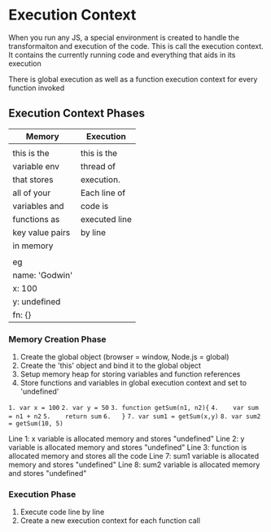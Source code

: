 # Execution Context

When you run any JS, a special environment is created to handle the transformaiton and execution of the code.
This is call the execution context. It contains the currently running code and everything that aids in its execution

There is global execution as well as a function execution context for every function invoked

## Execution Context Phases

| Memory                            | Execution                         |
|-----------------------------------|-----------------------------------|
|                                   |                                   |
| this is the                       | this is the                       |
| variable env                      | thread of                         |
| that stores                       | execution.                        |
| all of your                       | Each line of                      |
| variables and                     | code is                           |
| functions as                      | executed line                     |
| key value pairs                   | by line                           |
| in memory                         |                                   |
|                                   |                                   |
| eg                                |                                   |
| name: 'Godwin'                    |                                   |
| x: 100                            |                                   |
| y: undefined                      |                                   |
| fn: {}                            |                                   |


### Memory Creation Phase

1. Create the global object (browser = window, Node.js = global)
2. Create the 'this' object and bind it to the global object
3. Setup memory heap for storing variables and function references
4. Store functions and variables in global execution context and set to 'undefined'


`1. var x = 100`
`2. var y = 50`
`3. function getSum(n1, n2){`
`4.    var sum = n1 + n2`
`5.    return sum`
`6.   }`
`7. var sum1 = getSum(x,y)`
`8. var sum2 = getSum(10, 5)`


Line 1: x variable is allocated memory and stores "undefined"
Line 2: y variable is allocated memory and stores "undefined"
Line 3: function is allocated memory and stores all the code
Line 7: sum1 variable is allocated memory and stores "undefined"
Line 8: sum2 variable is allocated memory and stores "undefined"

### Execution Phase

1. Execute code line by line
2. Create a new execution context for each function call 
